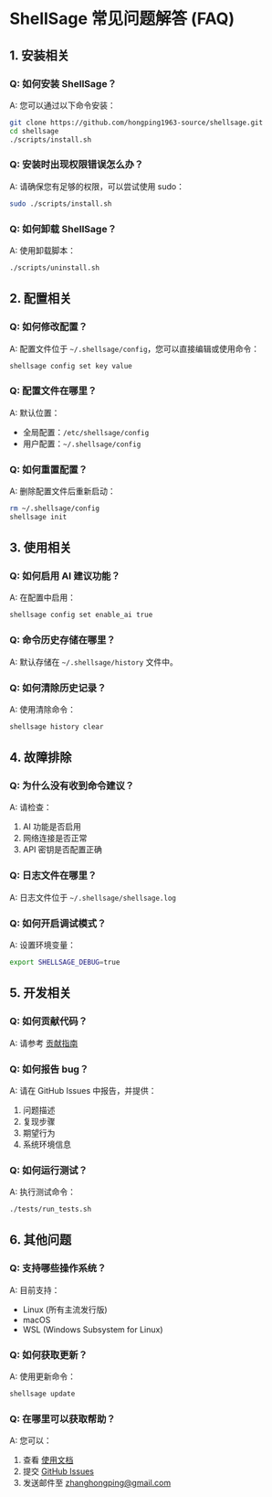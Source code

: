 # ShellSage 常见问题解答 (FAQ)

## 1. 安装相关

### Q: 如何安装 ShellSage？
A: 您可以通过以下命令安装：
```bash
git clone https://github.com/hongping1963-source/shellsage.git
cd shellsage
./scripts/install.sh
```

### Q: 安装时出现权限错误怎么办？
A: 请确保您有足够的权限，可以尝试使用 sudo：
```bash
sudo ./scripts/install.sh
```

### Q: 如何卸载 ShellSage？
A: 使用卸载脚本：
```bash
./scripts/uninstall.sh
```

## 2. 配置相关

### Q: 如何修改配置？
A: 配置文件位于 `~/.shellsage/config`，您可以直接编辑或使用命令：
```bash
shellsage config set key value
```

### Q: 配置文件在哪里？
A: 默认位置：
- 全局配置：`/etc/shellsage/config`
- 用户配置：`~/.shellsage/config`

### Q: 如何重置配置？
A: 删除配置文件后重新启动：
```bash
rm ~/.shellsage/config
shellsage init
```

## 3. 使用相关

### Q: 如何启用 AI 建议功能？
A: 在配置中启用：
```bash
shellsage config set enable_ai true
```

### Q: 命令历史存储在哪里？
A: 默认存储在 `~/.shellsage/history` 文件中。

### Q: 如何清除历史记录？
A: 使用清除命令：
```bash
shellsage history clear
```

## 4. 故障排除

### Q: 为什么没有收到命令建议？
A: 请检查：
1. AI 功能是否启用
2. 网络连接是否正常
3. API 密钥是否配置正确

### Q: 日志文件在哪里？
A: 日志文件位于 `~/.shellsage/shellsage.log`

### Q: 如何开启调试模式？
A: 设置环境变量：
```bash
export SHELLSAGE_DEBUG=true
```

## 5. 开发相关

### Q: 如何贡献代码？
A: 请参考 [贡献指南](../CONTRIBUTING.md)

### Q: 如何报告 bug？
A: 请在 GitHub Issues 中报告，并提供：
1. 问题描述
2. 复现步骤
3. 期望行为
4. 系统环境信息

### Q: 如何运行测试？
A: 执行测试命令：
```bash
./tests/run_tests.sh
```

## 6. 其他问题

### Q: 支持哪些操作系统？
A: 目前支持：
- Linux (所有主流发行版)
- macOS
- WSL (Windows Subsystem for Linux)

### Q: 如何获取更新？
A: 使用更新命令：
```bash
shellsage update
```

### Q: 在哪里可以获取帮助？
A: 您可以：
1. 查看 [使用文档](usage.md)
2. 提交 [GitHub Issues](https://github.com/hongping1963-source/shellsage/issues)
3. 发送邮件至 zhanghongping@gmail.com
